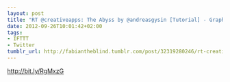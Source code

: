 ```yaml
---
layout: post
title: "RT @creativeapps: The Abyss by @andreasgysin [Tutorial] - Graphics, animation"
date: 2012-09-26T10:01:42+02:00
tags:
- IFTTT
- Twitter
tumblr_url: http://fabiantheblind.tumblr.com/post/32319280246/rt-creativeapps-the-abyss-by-andreasgysin-tutorial
---
```

http://bit.ly/RgMxzG
